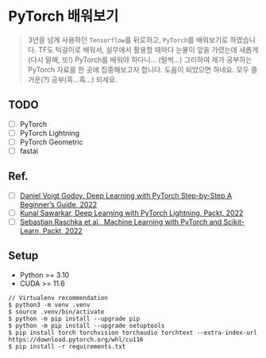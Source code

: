# PyTorch 배워보기

> 3년을 넘게 사용하던 `Tensorflow`를 뒤로하고, `PyTorch`를 배워보기로 하였습니다. TF도 턱걸이로 배워서, 실무에서 활용할 때마다 눈물이 앞을 가렸는데 새롭게 (다시 말해, 또!) PyTorch를 배워야 하다니... (털썩...) 그리하여 제가 공부하는 PyTorch 자료를 한 곳에 집중해보고자 합니다. 도움이 되었으면 하네요. 모두 즐거운(?) 공부(흑...흑...) 되세요.

## TODO

- [ ] PyTorch
- [ ] PyTorch Lightning
- [ ] PyTorch Geometric
- [ ] fastai

## Ref.

- [ ] [Daniel Voigt Godoy, Deep Learning with PyTorch Step-by-Step A Beginner’s Guide, 2022](https://leanpub.com/pytorch)
- [ ] [Kunal Sawarkar, Deep Learning with PyTorch Lightning, Packt, 2022](https://www.packtpub.com/product/deep-learning-with-pytorch-lightning/9781800561618)
- [ ] [Sebastian Raschka et al., Machine Learning with PyTorch and Scikit-Learn, Packt, 2022](https://www.packtpub.com/product/machine-learning-with-pytorch-and-scikit-learn/9781801819312)

## Setup

* Python >= 3.10
* CUDA >= 11.6

```
// Virtualenv recommendation
$ python3 -m venv .venv
$ source .venv/bin/activate
$ python -m pip install --upgrade pip
$ python -m pip install --upgrade setuptools
$ pip install torch torchvision torchaudio torchtext --extra-index-url https://download.pytorch.org/whl/cu116
$ pip install -r requirements.txt
```
